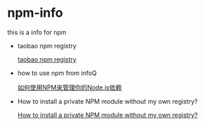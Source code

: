 npm-info
========

this is a info for npm


* taobao npm registry   

   [taobao npm registry](http://npm.taobao.org/)

* how to use npm from infoQ
 
   [如何使用NPM来管理你的Node.js依赖](http://www.infoq.com/cn/articles/msh-using-npm-manage-node.js-dependence/) 

* How to install a private NPM module without my own registry?

   [How to install a private NPM module without my own registry?](http://stackoverflow.com/questions/10386310/how-to-install-a-private-npm-module-without-my-own-registry) 



